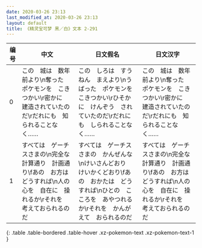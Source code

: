 ```yaml
---
date: 2020-03-26 23:13
last_modified_at: 2020-03-26 23:13
layout: default
title: 《精灵宝可梦 黑／白》文本 2-291
---
```

| 编号 | 中文 | 日文假名 | 日文汉字 |
| ---- | ---- | ---- | --- |
| 0 | この　城は　数年前より\n奪った　ポケモンを　こきつかい\r密かに　建造されていたのだ\rだれにも　知られることなく…… | この　しろは　すうねん　まえより\nうばった　ポケモンを　こきつかい\rひそかに　けんぞう　されていたのだ\rだれにも　しられることなく…… | この　城は　数年前より\n奪った　ポケモンを　こきつかい\r密かに　建造されていたのだ\rだれにも　知られることなく…… |
| 1 | すべては　ゲーチスさまの\n完全な　計算通り　計画通り\fあの　お方は　どうすれば\n人の心を　自在に　操れるか\rそれを　考えておられるのだ | すべては　ゲーチスさまの　かんぜんな\nけいさんどおり　けいかくどおり\fあの　おかたは　どうすれば\nひとの　こころを　あやつれるか\rそれを　かんがえて　おられるのだ | すべては　ゲーチスさまの\n完全な　計算通り　計画通り\fあの　お方は　どうすれば\n人の心を　自在に　操れるか\rそれを　考えておられるのだ |
{: .table .table-bordered .table-hover .xz-pokemon-text .xz-pokemon-text-1 }